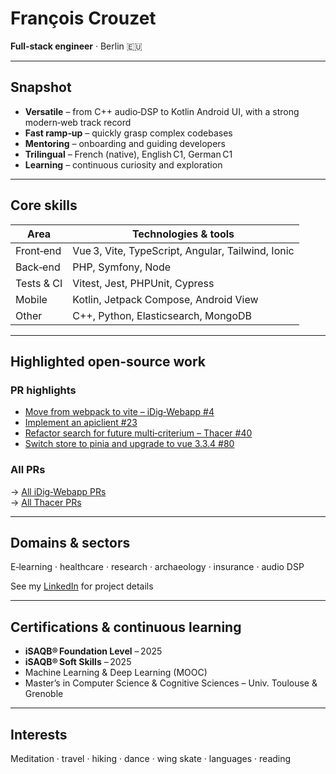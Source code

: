 # François Crouzet

**Full‑stack engineer** · Berlin 🇪🇺   

---

## Snapshot
- **Versatile** – from C++ audio‑DSP to Kotlin Android UI, with a strong modern‑web track record  
- **Fast ramp‑up** – quickly grasp complex codebases  
- **Mentoring** – onboarding and guiding developers  
- **Trilingual** – French (native), English C1, German C1
- **Learning** – continuous curiosity and exploration


---

## Core skills
| Area        | Technologies & tools                               |
|-------------|----------------------------------------------------|
| Front‑end   | Vue 3, Vite, TypeScript, Angular, Tailwind, Ionic |
| Back‑end    | PHP, Symfony, Node                                       |
| Tests & CI  | Vitest, Jest, PHPUnit, Cypress     |
| Mobile      | Kotlin, Jetpack Compose, Android View              |
| Other       | C++, Python, Elasticsearch, MongoDB                |

---

## Highlighted open‑source work

### PR highlights  
- [Move from webpack to vite – iDig‑Webapp #4](https://github.com/esag-swiss/iDig-Webapp/pull/4)
- [Implement an apiclient #23](https://github.com/esag-swiss/iDig-Webapp/pull/23)  
- [Refactor search for future multi‑criterium – Thacer #40](https://github.com/archaiodata/thacer/pull/40)  
- [Switch store to pinia and upgrade to vue 3.3.4 #80](https://github.com/esag-swiss/iDig-Webapp/pull/80)  

### All PRs
→ [All iDig‑Webapp PRs](https://github.com/esag-swiss/iDig-Webapp/pulls?q=is%3Apr+author%3Afrancoiscrouzet+sort%3Acreated-asc)  
→ [All Thacer PRs](https://github.com/archaiodata/thacer/pulls?q=is%3Apr+author%3Afrancoiscrouzet+sort%3Acreated-asc)

---

## Domains & sectors
E‑learning · healthcare · research · archaeology · insurance · audio DSP

See my [LinkedIn](https://www.linkedin.com/in/francoiscrouzet) for project details

---

## Certifications & continuous learning
- **iSAQB® Foundation Level** – 2025
- **iSAQB® Soft Skills** – 2025  
- Machine Learning & Deep Learning (MOOC)  
- Master’s in Computer Science & Cognitive Sciences – Univ. Toulouse & Grenoble

---

## Interests
Meditation · travel · hiking · dance · wing skate · languages · reading
